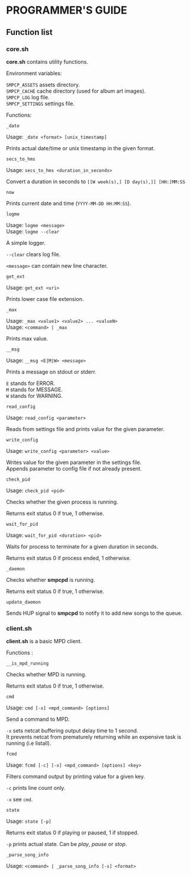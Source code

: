 # PROGRAMMER'S GUIDE



## Function list

### core.sh

**core.sh** contains utility functions.

Environment variables:

`SMPCP_ASSETS` assets directory.  
`SMPCP_CACHE` cache directory (used for album art images).  
`SMPCP_LOG` log file.  
`SMPCP_SETTINGS` settings file.

Functions:

`_date`

Usage: `_date <format> [unix_timestamp]`

Prints actual date/time or unix timestamp in the given format.

`secs_to_hms`

Usage: `secs_to_hms <duration_in_seconds>`

Convert a duration in seconds to `[[W week(s),] [D day(s),]] [HH:]MM:SS`

`now`

Prints current date and time (`YYYY-MM-DD HH:MM:SS`).

`logme`

Usage: `logme <message>`  
Usage: `logme --clear`

A simple logger.

`--clear` clears log file.

`<message>` can contain new line character.

`get_ext`

Usage: `get_ext <uri>`

Prints lower case file extension.

`_max`

Usage: `_max <value1> <value2> ... <valueN>`  
Usage: `<command> | _max`

Prints max value.

`__msg`

Usage: `__msg <E|M|W> <message>`

Prints a message on stdout or stderr.

`E` stands for ERROR.  
`M` stands for MESSAGE.  
`W` stands for WARNING.

`read_config`

Usage: `read_config <parameter>`

Reads from settings file and prints value for the given parameter.

`write_config`

Usage: `write_config <parameter> <value>`

Writes value for the given parameter in the settings file.  
Appends parameter to config file if not already present.

`check_pid`

Usage: `check_pid <pid>`

Checks whether the given process is running.

Returns exit status 0 if true, 1 otherwise.

`wait_for_pid`

Usage: `wait_for_pid <duration> <pid>`

Waits for process to terminate for a given duration in seconds.

Returns exit status 0 if process ended, 1 otherwise.

`_daemon`

Checks whether **smpcpd** is running.

Returns exit status 0 if true, 1 otherwise.

`update_daemon`

Sends HUP signal to **smpcpd** to notify it to add new songs to the queue.

### client.sh

**client.sh** is a basic MPD client.

Functions :

`__is_mpd_running`

Checks whether MPD is running.

Returns exit status 0 if true, 1 otherwise.

`cmd`

Usage: `cmd [-x] <mpd_command> [options]`

Send a command to MPD.

`-x` sets netcat buffering output delay time to 1 second.  
It prevents netcat from prematurely returning while an expensive task is running (i.e listall).

`fcmd`

Usage: `fcmd [-c] [-x] <mpd_command> [options] <key>`

Filters command output by printing value for a given key.

`-c` prints line count only.

`-x` see `cmd`.

`state`

Usage: `state [-p]`

Returns exit status 0 if playing or paused, 1 if stopped.

`-p` prints actual state. Can be *play*, *pause* or *stop*.

`_parse_song_info`

Usage: `<command> | _parse_song_info [-s] <format>`




